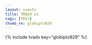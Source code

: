 ```yaml
--- 
layout: sieutv
title: TR829 s1
tags: [TRtv]
thumb_re: globiptv829
---
```

{% include tvadv key="globiptv829" %} 

